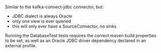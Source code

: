 Similar to the kafka-connect-jdbc connector, but:
* JDBC dialect is always Oracle
* only one view is ever queried
* this will only ever have a SourceConnector, no sinks

Running the DatabaseTest tests requires the correct maven build properties to be set, as well as an Oracle JDBC driver dependency declared in an external profile.